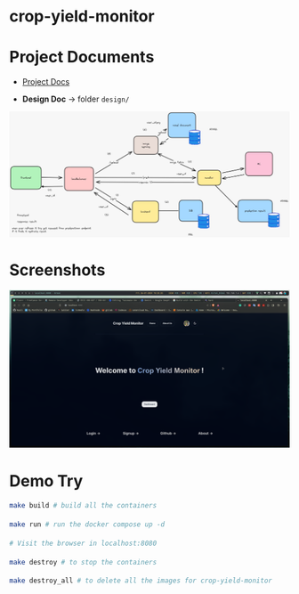 # crop-yield-monitor

# Project Documents
- [Project Docs](https://docs.google.com/document/d/1OA2uJ1kn7ileYLgplpS6gbcuHSR6UofU6R5m0gyzHmE/edit?usp=sharing)

- **Design Doc** -> folder `design/`

![design image](design-plan.jpeg)

# Screenshots
![](./frontend.png)

# Demo Try

```bash
make build # build all the containers

make run # run the docker compose up -d

# Visit the browser in localhost:8080

make destroy # to stop the containers

make destroy_all # to delete all the images for crop-yield-monitor
```
